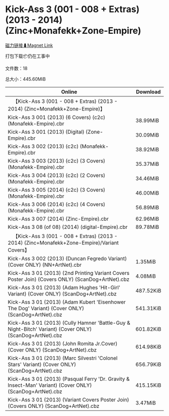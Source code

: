 # Kick-Ass 3 (001 - 008 + Extras) (2013 - 2014) (Zinc+Monafekk+Zone-Empire)

[磁力链接⬇Magnet Link](magnet:?xt=urn:btih:80ecb223b8f7c8373f8cf1c5e4ab4ab5a717e400&dn=Kick-Ass%203%20%28001%20-%20008%20%2B%20Extras%29%20%282013%20-%202014%29%20%28Zinc%2BMonafekk%2BZone-Empire%29)

打包下载📦仍在工事中

文件数：18

总大小：445.60MiB

Online | Download
--- | ---
&emsp;【Kick-Ass 3 (001 - 008 + Extras) (2013 - 2014) (Zinc+Monafekk+Zone-Empire)】 | 
Kick-Ass 3 001 (2013) (6 Covers) (c2c) (Monafekk-Empire).cbr | 38.99MiB
Kick-Ass 3 001 (2013) (Digital) (Zone-Empire).cbr | 30.09MiB
Kick-Ass 3 002 (2013) (c2c) (Monafekk-Empire).cbr | 38.92MiB
Kick-Ass 3 003 (2013) (c2c) (3 Covers) (Monafekk-Empire).cbr | 35.37MiB
Kick-Ass 3 004 (2013) (c2c) (2 Covers) (Monafekk-Empire).cbr | 34.46MiB
Kick-Ass 3 005 (2014) (c2c) (3 Covers) (Monafekk-Empire).cbr | 46.00MiB
Kick-Ass 3 006 (2014) (c2c) (4 Covers) (Monafekk-Empire).cbr | 56.89MiB
Kick-Ass 3 007 (2014) (Zinc-Empire).cbr | 62.96MiB
Kick-Ass 3 08 (of 08) (2014) (digital-Empire).cbr | 89.78MiB
&emsp;【Kick-Ass 3 (001 - 008 + Extras) (2013 - 2014) (Zinc+Monafekk+Zone-Empire)/Variant Covers】 | 
Kick-Ass 3 002 (2013) (Duncan Fegredo Variant) (Cover ONLY) (NN+ArtNet).cbr | 1.35MiB
Kick-Ass 3 01 (2013) (2nd Printing Variant Covers Poster Join) (Covers ONLY) (ScanDog+ArtNet).cbz | 4.08MiB
Kick-Ass 3 01 (2013) (Adam Hughes 'Hit-Girl' Variant) (Cover ONLY) (ScanDog+ArtNet).cbz | 487.52KiB
Kick-Ass 3 01 (2013) (Adam Kubert 'Eisenhower The Dog' Variant) (Cover ONLY) (ScanDog+ArtNet).cbz | 541.31KiB
Kick-Ass 3 01 (2013) (Cully Hamner 'Battle-Guy & Night-Bitch' Variant) (Cover ONLY) (ScanDog+ArtNet).cbz | 601.82KiB
Kick-Ass 3 01 (2013) (John Romita Jr.Cover) (Cover ONLY) (ScanDog+ArtNet).cbz | 614.98KiB
Kick-Ass 3 01 (2013) (Marc Silvestri 'Colonel Stars' Variant) (Cover ONLY) (ScanDog+ArtNet).cbz | 656.79KiB
Kick-Ass 3 01 (2013) (Pasqual Ferry 'Dr. Gravity & Insect-Man' Variant) (Cover ONLY) (ScanDog+ArtNet).cbz | 415.15KiB
Kick-Ass 3 01 (2013) (Variant Covers Poster Join) (Covers ONLY) (ScanDog+ArtNet).cbz | 3.47MiB